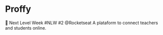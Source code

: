 # Proffy
:rocket: Next Level Week #NLW #2  @Rocketseat    A plataform to connect teachers and students online.
